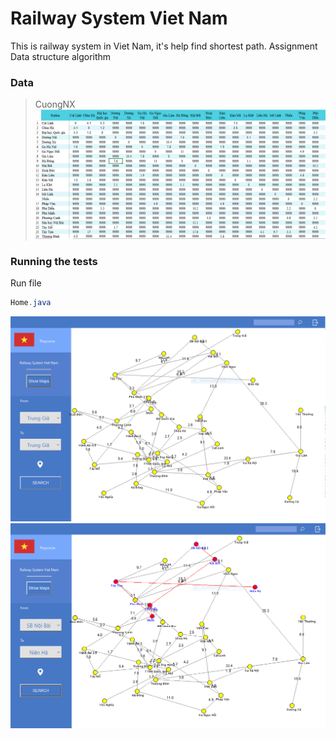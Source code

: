# Railway System Viet Nam
This is railway system in Viet Nam, it's help find shortest path. 
Assignment Data structure algorithm

### **Data**
> CuongNX
![Image](https://raw.githubusercontent.com/thaycacac/railway-system-vietnam/master/1.PNG)

### **Running the tests**
Run file

```java
Home.java
```

![Image](https://raw.githubusercontent.com/thaycacac/railway-system-vietnam/master/2.PNG)
![Image](https://raw.githubusercontent.com/thaycacac/railway-system-vietnam/master/3.PNG)
